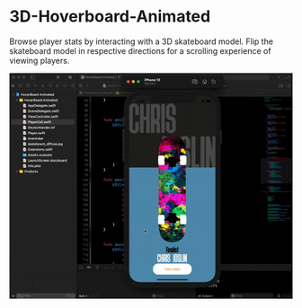 # 3D-Hoverboard-Animated
Browse player stats by interacting with a 3D skateboard model.
Flip the skateboard model in respective directions for a scrolling experience of viewing players. 


![](ezgif-4-9b065183df04.gif)
